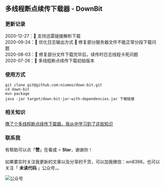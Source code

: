 ## 多线程断点续传下载器 - DownBit

### 更新记录
2020-12-27：:art: 支持迅雷链接解析下载  
2020-09-24：:art: 优化日志输出方式 :bug: 修复部分服务器文件不能正常分段下载问题  
2020-08-03：:bug: 修复部分文件下载完毕后，续传时日志线程卡死问题  
2020-07-26：:tada: 多线程断点续传下载初始版本

### 使用方式
```shell
git clone git@github.com:niumoo/down-bit.git
cd down-bit
mvn package
java -jar target/down-bit-jar-with-dependencies.jar 下载链接
```

### 相关知识
[撸了个多线程断点续传下载器，我从中学习到了这些知识](https://mp.weixin.qq.com/s/bI5xYq3jUtp-sviKlzHtNg)
### 联系我

有帮助可以点「**赞**」在看或 :star: **Star**，谢谢你！

如果要实时关注我更新的文章以及分享的干货，可以加我微信：wn8398，也可以关注「 **未读代码** 」公众号，。

![公众号](https://cdn.jsdelivr.net/gh/niumoo/cdn-assets/webinfo/weixin-public.jpg)

